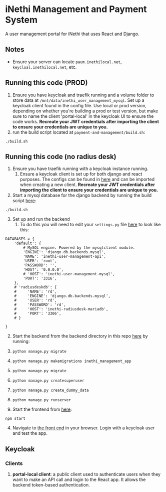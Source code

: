 # iNethi Management and Payment System
A user management portal for iNethi that uses React and Django.

## Notes
- Ensure your server can locate `paum.inethilocal.net`, `keycloal.inethilocal.net`, etc.
## Running this code (PROD)
1. Ensure you have keycloak and traefik running and a volume folder to store data at 
`/mnt/data/inethi_user_management_mysql`. Set up a keycloak client found in the config file. Use local or prod version,
depending on whether you're building a prod or test version, but make sure to name the client 'portal-local' in the 
keycloak UI to ensure the code works. **Recreate your JWT credentials after importing the client to ensure 
your credentials are unique to you.**
2. run the build script located at `payment-and-management/build.sh`:
```
./build.sh
```
## Running this code (no radius desk)
1. Ensure you have traefik running with a keycloak instance running.
   1. Ensure a keycloak client is set up for both django and react purposes. The configs can be found in [here](./config) and can 
   be imported when creating a new client. **Recreate your JWT credentials after importing the client to ensure your 
   credentials are unique to you.**
2. Start a mysql database for the django backend by running the build script [here](./infrastructure/mysql):
```
./build.sh
```
3. Set up and run the backend
   1. To do this you will need to edit your ```settings.py``` file [here](./payment-and-management/backend/inethi_management/settings.py)
   to look like this:
```
DATABASES = {
    'default': {
        # MySQL engine. Powered by the mysqlclient module.
        'ENGINE': 'django.db.backends.mysql',
        'NAME': 'inethi-user-management-api',
        'USER': 'root',
        'PASSWORD': '',
        'HOST': '0.0.0.0',
        # 'HOST': 'inethi-user-management-mysql',
        'PORT': '3316',
    },
    # 'radiusdeskdb': {
    #     'NAME': 'rd',
    #     'ENGINE': 'django.db.backends.mysql',
    #     'USER': 'rd',
    #     'PASSWORD': 'rd',
    #     'HOST': 'inethi-radiusdesk-mariadb',
    #     'PORT': '3306',
    # }

}
```
   2. Start the backend from the backend directory in this repo [here](./payment-and-management/backend) by running:
   3. `python manage.py migrate`
   4. `python manage.py makemigrations inethi_management_app`
   5. `python manage.py migrate`
   6. `python manage.py createsuperuser`
   7. `python manage.py create_dummy_data`
   8. `python manage.py runserver`

3. Start the frontend from [here](./payment-and-management/front-end/inethi-portal):
```
npm start
```
4. Navigate to [the front end](http://localhost:3000/) in your browser. Login with a keycloak user and test the app.

## Keycloak
### Clients
1. **portal-local client**: a public client used to authenticate users when they want to make an API call and login to 
the React app. It allows the backend token-based authentication.
